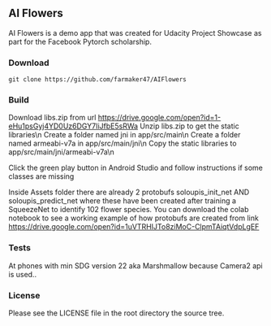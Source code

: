 ## AI Flowers

AI Flowers is a demo app that was created for Udacity Project Showcase as part for the Facebook Pytorch scholarship.

### Download

    git clone https://github.com/farmaker47/AIFlowers

### Build
Download libs.zip from url https://drive.google.com/open?id=1-eHu1psGyj4YD0Uz6DGY7IiJfbE5sRWa
Unzip libs.zip to get the static libraries\n
Create a folder named jni in app/src/main\n
Create a folder named armeabi-v7a in app/src/main/jni\n
Copy the static libraries to app/src/main/jni/armeabi-v7a\n

Click the green play button in Android Studio and follow instructions if some classes are missing



Inside Assets folder there are already 2 protobufs soloupis_init_net AND soloupis_predict_net where these have been created after training a SqueezeNet to identify 102 flower species. You can download the colab notebook to see a working example of how protobufs are created from link https://drive.google.com/open?id=1uVTRHIJTo8ziMoC-ClpmTAiqtVdpLgEF


### Tests

At phones with min SDG version 22 aka Marshmallow because Camera2 api is used..

### License

Please see the LICENSE file in the root directory the source tree.
